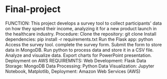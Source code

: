 # Final-project
FUNCTION: This project develops a survey tool to collect participants' data on how they spend their income, analyzing it for a new product launch in the healthcare industry.
Procedure:
Clone the repository: git clone
Install dependencies: pip install -r requirements.txt
Run the Flask app: python
Access the survey tool.
complete the survey form.
Submit the form to store data in MongoDB.
Run python to process data and store it in a CSV file.
Analyze and visualize data.
Export charts for PowerPoint presentation.
Deployment on AWS
REQUIREMNTS:
Web Development: Flask
Data Storage: MongoDB
Data Processing: Python
Data Visualization: Jupyter Notebook, Matplotlib,
Deployment: Amazon Web Services (AWS)
